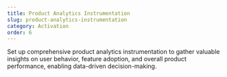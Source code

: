 ```yaml
---
title: Product Analytics Instrumentation
slug: product-analytics-instrumentation
category: Activation
order: 6
---
```

Set up comprehensive product analytics instrumentation to gather valuable insights on user behavior, feature adoption, and overall product performance, enabling data-driven decision-making.
